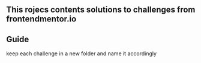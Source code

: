 ## This rojecs contents solutions to challenges from frontendmentor.io

## Guide 
keep each challenge in a new folder and name it accordingly